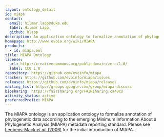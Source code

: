 ```yaml
---
layout: ontology_detail
id: miapa
contact:
  email: hilmar.lapp@duke.edu
  label: Hilmar Lapp
  github: hlapp
description: An application ontology to formalize annotation of phylogenetic data.
homepage: http://www.evoio.org/wiki/MIAPA
products:
  - id: miapa.owl
title: MIAPA Ontology
license:
  url: http://creativecommons.org/publicdomain/zero/1.0/
  label: CC0 1.0
repository: https://github.com/evoinfo/miapa
tracker: https://github.com/evoinfo/miapa/issues
releases: https://github.com/evoinfo/miapa/releases
mailing_list: http://groups.google.com/group/miapa-discuss
biosharing: https://fairsharing.org/FAIRsharing.ca48xs
activity_status: active
preferredPrefix: MIAPA
---
```


The MIAPA ontology is an application ontology to formalize annotation of phylogenetic data according to the emerging Minimum Information About a Phylogenetic Analysis (MIAPA) metadata reporting standard. Please see [Leebens-Mack _et al._ (2006)](https://doi.org/10.1089/omi.2006.10.231) for the initial introduction of MIAPA.
